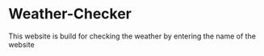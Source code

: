 # Weather-Checker
This website is build for checking the weather by entering the name of the website
